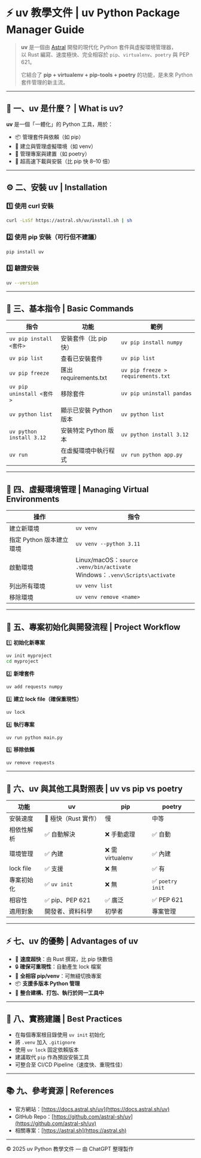 # ⚡ uv 教學文件 | uv Python Package Manager Guide

> **uv** 是一個由 [Astral](https://astral.sh) 開發的現代化 Python 套件與虛擬環境管理器，  
> 以 Rust 編寫、速度極快、完全相容於 `pip`、`virtualenv`、`poetry` 與 PEP 621。  
>  
> 它結合了 **pip + virtualenv + pip-tools + poetry** 的功能，是未來 Python 套件管理的新主流。

---

## 🧩 一、uv 是什麼？ | What is uv?

**uv** 是一個「一體化」的 Python 工具，用於：
- 📦 管理套件與依賴（如 pip）
- 🌱 建立與管理虛擬環境（如 venv）
- 🧰 管理專案與建置（如 poetry）
- 🚀 超高速下載與安裝（比 pip 快 8–10 倍）

---

## ⚙️ 二、安裝 uv | Installation

### 1️⃣ 使用 curl 安裝
```bash
curl -LsSf https://astral.sh/uv/install.sh | sh
```

### 2️⃣ 使用 pip 安裝（可行但不建議）
```bash
pip install uv
```

### 3️⃣ 驗證安裝
```bash
uv --version
```

---

## 🧱 三、基本指令 | Basic Commands

| 指令 | 功能 | 範例 |
|------|------|------|
| `uv pip install <套件>` | 安裝套件（比 pip 快） | `uv pip install numpy` |
| `uv pip list` | 查看已安裝套件 | `uv pip list` |
| `uv pip freeze` | 匯出 requirements.txt | `uv pip freeze > requirements.txt` |
| `uv pip uninstall <套件>` | 移除套件 | `uv pip uninstall pandas` |
| `uv python list` | 顯示已安裝 Python 版本 | `uv python list` |
| `uv python install 3.12` | 安裝特定 Python 版本 | `uv python install 3.12` |
| `uv run` | 在虛擬環境中執行程式 | `uv run python app.py` |

---

## 🧰 四、虛擬環境管理 | Managing Virtual Environments

| 操作 | 指令 |
|------|------|
| 建立新環境 | `uv venv` |
| 指定 Python 版本建立環境 | `uv venv --python 3.11` |
| 啟動環境 | Linux/macOS：`source .venv/bin/activate`<br>Windows：`.venv\Scripts\activate` |
| 列出所有環境 | `uv venv list` |
| 移除環境 | `uv venv remove <name>` |

---

## 🧪 五、專案初始化與開發流程 | Project Workflow

1️⃣ **初始化新專案**
```bash
uv init myproject
cd myproject
```

2️⃣ **新增套件**
```bash
uv add requests numpy
```

3️⃣ **建立 lock file（確保重現性）**
```bash
uv lock
```

4️⃣ **執行專案**
```bash
uv run python main.py
```

5️⃣ **移除依賴**
```bash
uv remove requests
```

---

## 🧩 六、uv 與其他工具對照表 | uv vs pip vs poetry

| 功能 | uv | pip | poetry |
|------|----|-----|---------|
| 安裝速度 | 🚀 極快（Rust 實作） | 慢 | 中等 |
| 相依性解析 | ✅ 自動解決 | ❌ 手動處理 | ✅ 自動 |
| 環境管理 | ✅ 內建 | ❌ 需 virtualenv | ✅ 內建 |
| lock file | ✅ 支援 | ❌ 無 | ✅ 有 |
| 專案初始化 | ✅ `uv init` | ❌ 無 | ✅ `poetry init` |
| 相容性 | ✅ pip、PEP 621 | ✅ 廣泛 | ✅ PEP 621 |
| 適用對象 | 開發者、資料科學 | 初學者 | 專案管理 |

---

## ⚡ 七、uv 的優勢 | Advantages of uv

- 🚀 **速度超快**：由 Rust 撰寫，比 pip 快數倍  
- 🔒 **確保可重現性**：自動產生 lock 檔案  
- 🔄 **全相容 pip/venv**：可無縫切換專案  
- 📦 **支援多版本 Python 管理**  
- 🧱 **整合建構、打包、執行於同一工具中**  

---

## 🧠 八、實務建議 | Best Practices

- 在每個專案根目錄使用 `uv init` 初始化  
- 將 `.venv` 加入 `.gitignore`  
- 使用 `uv lock` 固定依賴版本  
- 建議取代 `pip` 作為預設安裝工具  
- 可整合至 CI/CD Pipeline（速度快、重現性佳）  

---

## 📚 九、參考資源 | References

- 官方網站：[https://docs.astral.sh/uv](https://docs.astral.sh/uv)  
- GitHub Repo：[https://github.com/astral-sh/uv](https://github.com/astral-sh/uv)  
- 相關專案：[https://astral.sh](https://astral.sh)

---

© 2025 uv Python 教學文件 — 由 ChatGPT 整理製作

